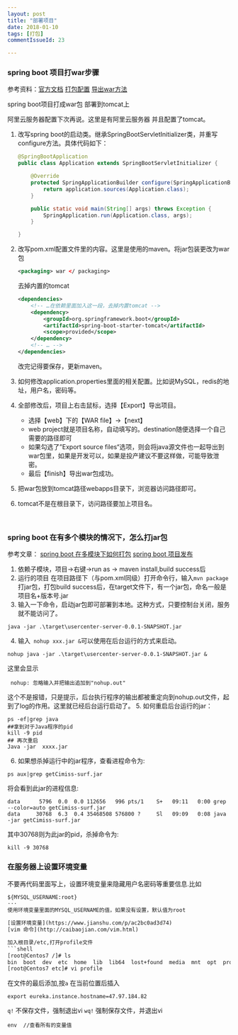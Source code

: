 ```yaml
---
layout: post
title: "部署项目"
date: 2018-01-10
tags: [打包]
commentIssueId: 23

---
```


### spring boot 项目打war步骤

参考资料：[官方文档](http://docs.spring.io/spring-boot/docs/current/reference/htmlsingle/#howto-create-a-deployable-war-file)  [打包配置](http://blog.csdn.net/wang124454731/article/details/74348186)  [导出war方法](https://jingyan.baidu.com/article/ab0b56309110b4c15afa7de2.html)

spring boot项目打成war包 部署到tomcat上

阿里云服务器配置下次再说。这里是有阿里云服务器 并且配置了tomcat。



1. 改写spring boot的启动类。继承SpringBootServletInitializer类，并重写configure方法。具体代码如下：

   ```java
   @SpringBootApplication
   public class Application extends SpringBootServletInitializer {

       @Override
       protected SpringApplicationBuilder configure(SpringApplicationBuilder application) {
           return application.sources(Application.class);
       }

       public static void main(String[] args) throws Exception {
           SpringApplication.run(Application.class, args);
       }

   }

   ```

2. 改写pom.xml配置文件里的内容。这里是使用的maven。将jar包装更改为war包

   ```xml
   <packaging> war </ packaging>
   ```

   去掉内置的tomcat

   ```xml
   <dependencies>
       <!-- …在依赖里面加入这一段，去掉内置tomcat -->
       <dependency>
           <groupId>org.springframework.boot</groupId>
           <artifactId>spring-boot-starter-tomcat</artifactId>
           <scope>provided</scope>
       </dependency>
       <!-- … -->
   </dependencies>
   ```

   改完记得要保存，更新maven。

3. 如何修改application.properties里面的相关配置。比如说MySQL，redis的地址，用户名，密码等。

4. 全部修改后，项目上右击鼠标，选择【Export】导出项目。

   * 选择【web】下的【WAR file】->【next】
   * web project就是项目名称，自动填写的。destination随便选择一个自己需要的路径即可
   * 如果勾选了”Export source files“选项，则会将java源文件也一起导出到war包里，如果是开发可以，如果是投产建议不要这样做，可能导致泄密。
   * 最后【finish】导出war包成功。

5. 把war包放到tomcat路径webapps目录下，浏览器访问路径即可。

6. tomcat不是在根目录下，访问路径要加上项目名。

   ​


### spring boot 在有多个模块的情况下，怎么打jar包

参考文章： [spring boot 在多模块下如何打包](https://segmentfault.com/q/1010000007477883) [spring boot 项目发布](http://www.ityouknow.com/springboot/2017/05/09/springboot-deploy.html)

1. 依赖子模块，项目->右键->run as -> maven install,build success后
2. 运行的项目 在项目路径下（与pom.xml同级）打开命令行，输入`mvn package`打jar包，打包build success后，在target文件下，有一个jar包，命名一般是 项目名+版本号.jar
3. 输入一下命令，启动jar包即可部署到本地。这种方式，只要控制台关闭，服务就不能访问了。
```
java -jar .\target\usercenter-server-0.0.1-SNAPSHOT.jar
```
4. 输入` nohup xxx.jar &`可以使用在后台运行的方式来启动。
```shell
nohup java -jar .\target\usercenter-server-0.0.1-SNAPSHOT.jar &
```
这里会显示
```shell
 nohup: 忽略输入并把输出追加到"nohup.out"
 ```
 这个不是报错，只是提示，后台执行程序的输出都被重定向到nohup.out文件，起到了log的作用。这里就已经后台运行启动了。
5. 如何重启后台运行的jar：
```shell
ps -ef|grep java 
##拿到对于Java程序的pid
kill -9 pid
## 再次重启
Java -jar  xxxx.jar
```
6. 如果想杀掉运行中的jar程序，查看进程命令为:
```shell
ps aux|grep getCimiss-surf.jar
```
将会看到此jar的进程信息:
```shell
data      5796  0.0  0.0 112656   996 pts/1    S+   09:11   0:00 grep --color=auto getCimiss-surf.jar
data     30768  6.3  0.4 35468508 576800 ?     Sl   09:09   0:08 java -jar getCimiss-surf.jar
```
其中30768则为此jar的pid，杀掉命令为:
```shell
kill -9 30768
```

### 在服务器上设置环境变量

不要再代码里面写上，设置环境变量来隐藏用户名密码等重要信息.比如
```xml
${MYSQL_USERNAME:root}
···
使用环境变量里面的MYSQL_USERNAME的值，如果没有设置，默认值为root

[设置环境变量](https://www.jianshu.com/p/ac2bc0ad3d74)
[vim 命令](http://caibaojian.com/vim.html)

加入根目录/etc,打开profile文件
```shell
[root@Centos7 /]# ls
bin  boot  dev  etc  home  lib  lib64  lost+found  media  mnt  opt  proc  root  run  sbin  srv  sys  tmp  usr  var
[root@Centos7 etc]# vi profile
```
在文件的最后添加,按`a` 在当前位置后插入
```shell
export eureka.instance.hostname=47.97.184.82
```
`q!` 不保存文件，强制退出vi
`wq!` 强制保存文件，并退出vi

```shell
env  //查看所有的变量值
```
